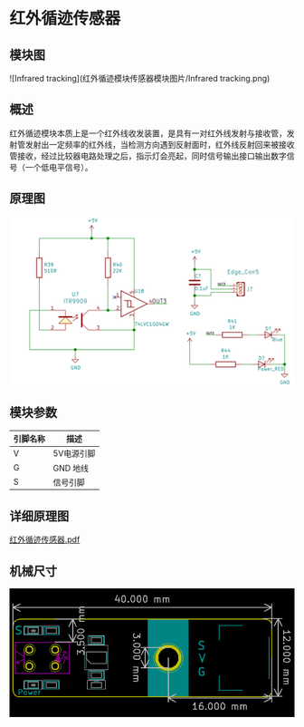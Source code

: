 # 红外循迹传感器

## 模块图

![Infrared tracking](红外循迹模块传感器模块图片/Infrared tracking.png)

## 概述

​        红外循迹模块本质上是一个红外线收发装置，是具有一对红外线发射与接收管，发射管发射出一定频率的红外线，当检测方向遇到反射面时，红外线反射回来被接收管接收，经过比较器电路处理之后，指示灯会亮起，同时信号输出接口输出数字信号（一个低电平信号）。



## 原理图



![6](红外循迹模块传感器模块图片/6.png)



## 模块参数

| 引脚名称 | 描述       |
| -------- | ---------- |
| V        | 5V电源引脚 |
| G        | GND 地线   |
| S        | 信号引脚   |

## 详细原理图

  [红外循迹传感器.pdf](红外循迹模块传感器模块图片/红外循迹传感器.pdf) 

## 机械尺寸

![7](红外循迹模块传感器模块图片/7.png)